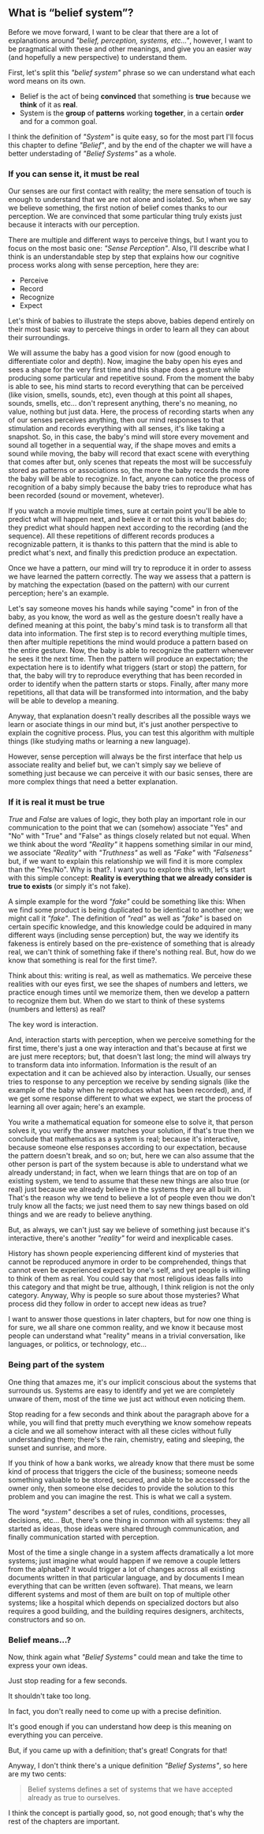 ## What is “belief system”?

Before we move forward, I want to be clear that there are a lot of explanations around _"belief, perception, systems, etc..."_, however, I want to be pragmatical with these and other meanings, and give you an easier way (and hopefully a new perspective) to understand them.

First, let's split this _"belief system"_ phrase so we can understand what each word means on its own.

  * Belief is the act of being **convinced** that something is **true** because we **think** of it as **real**.
  * System is the **group** of **patterns** working **together**, in a certain **order** and for a common goal.

I think the definition of _"System"_ is quite easy, so for the most part I'll focus this chapter to  define _"Belief"_, and by the end of the chapter we will have a better understading of _"Belief Systems"_ as a whole.

### If you can sense it, it must be real

Our senses are our first contact with reality; the mere sensation of touch is enough to understand that we are not alone and isolated. So, when we say we believe something, the first notion of belief comes thanks to our perception. We are convinced that some particular thing truly exists just because it interacts with our perception.

There are multiple and different ways to perceive things, but I want you to focus on the most basic one: _"Sense Perception"_. Also, I'll describe what I think is an understandable step by step that explains how our cognitive process works along with sense perception, here they are:

  * Perceive
  * Record
  * Recognize
  * Expect

Let's think of babies to illustrate the steps above, babies depend entirely on their most basic way to perceive things in order to learn all they can about their surroundings.

We will assume the baby has a good vision for now (good enough to differentiate color and depth). Now, imagine the baby open his eyes and sees a shape for the very first time and this shape does a gesture while producing some particular and repetitive sound. From the moment the baby is able to see, his mind starts to record everything that can be perceived (like vision, smells, sounds, etc), even though at this point all shapes, sounds, smells, etc... don't represent anything, there's no meaning, no value, nothing but just data. Here, the process of recording starts when any of our senses perceives anything, then our mind responses to that stimulation and records everything with all senses, it's like taking a snapshot. So, in this case, the baby's mind will store every movement and sound all together in a sequential way, if the shape moves and emits a sound while moving, the baby will record that exact scene with everything that comes after but, only scenes that repeats the most will be successfuly stored as patterns or associations so, the more the baby records the more the baby will be able to recognize. In fact, anyone can notice the process of recognition of a baby simply because the baby tries to reproduce what has been recorded (sound or movement, whetever).

If you watch a movie multiple times, sure at certain point you'll be able to predict what will happen next, and believe it or not this is what babies do; they predict what should happen next according to the recording (and the sequence). All these repetitions of different records produces a recognizable pattern, it is thanks to this pattern that the mind is able to predict what's next, and finally this prediction produce an expectation.

Once we have a pattern, our mind will try to reproduce it in order to assess we have learned the pattern correctly. The way we assess that a pattern is by matching the expectation (based on the pattern) with our current perception; here's an example.

Let's say someone moves his hands while saying "come" in fron of the baby, as you know, the word as well as the gesture doesn't really have a defined meaning at this point, the baby's mind task is to transform all that data into information. The first step is to record everything multiple times, then after multiple repetitions the mind would produce a pattern based on the entire gesture. Now, the baby is able to recognize the pattern whenever he sees it the next time. Then the pattern will produce an expectation; the expectation here is to identify what triggers (start or stop) the pattern, for that, the baby will try to reproduce everything that has been recorded in order to identify when the pattern starts or stops. Finally, after many more repetitions, all that data will be transformed into intormation, and the baby will be able to develop a meaning.

Anyway, that explanation doesn't really describes all the possible ways we learn or asociate things in our mind but, it's just another perspective to explain the cognitive process. Plus, you can test this algorithm with multiple things (like studying maths or learning a new language).

However, sense perception will always be the first interface that help us associate reality and belief but, we can't simply say we believe of something just because we can perceive it with our basic senses, there are more complex things that need a better explanation.

### If it is real it must be true

*True* and *False* are values of logic, they both play an important role in our communication to the point that we can (somehow) associate "Yes" and "No" with "True" and "False" as things closely related but not equal. When we think about the word _"Reality"_ it happens something similar in our mind, we associate _"Reality"_ with _"Truthness"_ as well as _"Fake"_ with _"Falseness"_ but, if we want to explain this relationship we will find it is more complex than the "Yes/No". Why is that?. I want you to explore this with, let's start with this simple concept: **Reality is everything that we already consider is true to exists** (or simply it's not fake).

A simple example for the word _"fake"_ could be something like this: When we find some product is being duplicated to be identical to another one; we might call it _"fake"_. The definition of _"real"_ as well as _"fake"_ is based on certain specific knowledge, and this knowledge could be adquired in many different ways (including sense perception) but, the way we identify its fakeness is entirely based on the pre-existence of something that is already real, we can't think of something fake if there's nothing real. But, how do we know that something is real for the first time?.

Think about this: writing is real, as well as mathematics. We perceive these realities with our eyes first, we see the shapes of numbers and letters, we practice enough times until we memorize them, then we develop a pattern to recognize them but. When do we start to think of these systems (numbers and letters) as real?

The key word is interaction.

And, interaction starts with perception, when we perceive something for the first time, there's just a one way interaction and that's because at first we are just mere receptors; but, that doesn't last long; the mind will always try to transform data into information. Information is the result of an expectation and it can be achieved also by interaction. Usually, our senses tries to response to any perception we receive by sending signals (like the example of the baby when he reproduces what has been recorded), and, if we get some response different to what we expect, we start the process of learning all over again; here's an example.

You write a mathematical equation for someone else to solve it, that person solves it, you verify the answer matches your solution, if that's true then we conclude that mathematics as a system is real; because it's interactive, because someone else responses according to our expectation, because the pattern doesn't break, and so on; but, here we can also assume that the other person is part of the system because is able to understand what we already understand; in fact, when we learn things that are on top of an existing system, we tend to assume that these new things are also true (or real) just because we already believe in the systems they are all built in. That's the reason why we tend to believe a lot of people even thou we don't truly know all the facts; we just need them to say new things based on old things and we are ready to believe anything.

But, as always, we can't just say we believe of something just because it's interactive, there's another _"reality"_ for weird and inexplicable cases.

History has shown people experiencing different kind of mysteries that cannot be reproduced anymore in order to be comprehended, things that cannot even be experienced expect by one's self, and yet people is willing to think of them as real. You could say that most religious ideas falls into this category and that might be true, although, I think religion is not the only category. Anyway, Why is people so sure about those mysteries? What process did they follow in order to accept new ideas as true?

I want to answer those questions in later chapters, but for now one thing is for sure, we all share one common reality, and we know it because most people can understand what "reality" means in a trivial conversation, like languages, or politics, or technology, etc...

### Being part of the system

One thing that amazes me, it's our implicit conscious about the systems that surrounds us. Systems are easy to identify and yet we are completely unware of them, most of the time we just act without even noticing them.

Stop reading for a few seconds and think about the paragraph above for a while, you will find that pretty much everything we know somehow repeats a cicle and we all somehow interact with all these cicles without fully understanding them; there's the rain, chemistry, eating and sleeping, the sunset and sunrise, and more.

If you think of how a bank works, we already know that there must be some kind of process that triggers the cicle of the business; someone needs something valuable to be stored, secured, and able to be accessed for the owner only, then someone else decides to provide the solution to this problem and you can imagine the rest. This is what we call a system.

The word _"system"_ describes a set of rules, conditions, processes, decisions, etc... But, there's one thing in common with all systems: they all started as ideas, those ideas were shared through communication, and finally communication started with perception.

Most of the time a single change in a system affects dramatically a lot more systems; just imagine what would happen if we remove a couple letters from the alphabet? It would trigger a lot of changes across all existing documents written in that particular language, and by documents I mean everything that can be written (even software). That means, we learn different systems and most of them are built on top of multiple other systems; like a hospital which depends on specialized doctors but also requires a good building, and the building requires designers, architects, constructors and so on.

### Belief means...?

Now, think again what _"Belief Systems"_ could mean and take the time to express your own ideas.

Just stop reading for a few seconds.

It shouldn't take too long.

In fact, you don't really need to come up with a precise definition.

It's good enough if you can understand how deep is this meaning on everything you can perceive.

But, if you came up with a definition; that's great! Congrats for that!

Anyway, I don't think there's a unique definition _"Belief Systems"_, so here are my two cents:

> Belief systems defines a set of systems that we have accepted already as true to ourselves.

I think the concept is partially good, so, not good enough; that's why the rest of the chapters are important.
